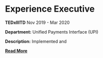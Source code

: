 # Experience Executive
**TEDxIIITD**
Nov 2019 - Mar 2020
<br>

**Department:** Unified Payments Interface (UPI)
<br>

**Description:** Implemented and 
<br>

**[Read More](../pages/experience.html)**

<!-- **[<i class="fa-solid fa-circle-info"></i> Learn More](../pages/experience.html)** -->
